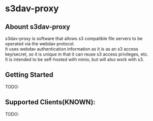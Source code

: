 # s3dav-proxy

## Abount s3dav-proxy
s3dav-proxy is software that allows s3 compatible file servers to be operated via the webdav protocol.  
It uses webdav authentication information as it is as an s3 access key/secret, so it is unique in that it can reuse s3 access privileges, etc.  
It is intended to be self-hosted with minio, but will also work with s3.

## Getting Started
TODO:

## Supported Clients(KNOWN):
TODO:

